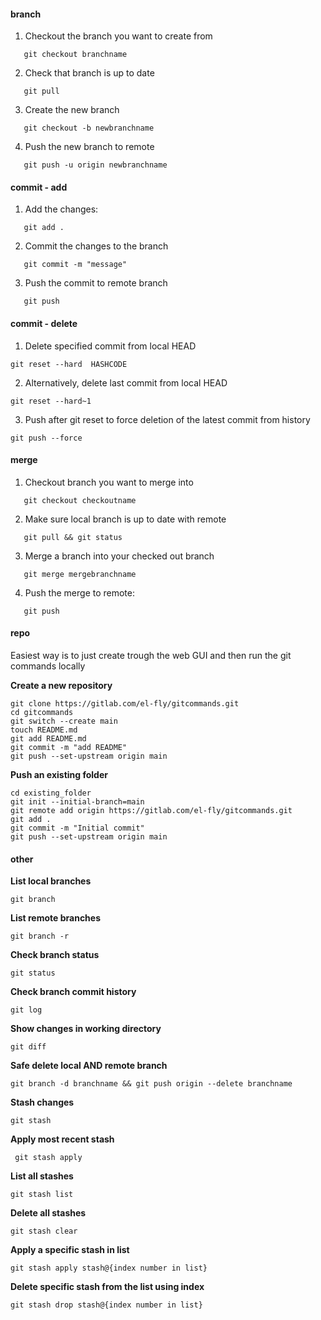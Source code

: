 #### **branch**
1. Checkout the branch you want to create from
```
   git checkout branchname
```
2. Check that branch is up to date
```
   git pull
```
3. Create the new branch
```
   git checkout -b newbranchname
```
4. Push the new branch to remote
```
   git push -u origin newbranchname
```

#### **commit - add**
1. Add the changes: 
```
   git add .
```
2. Commit the changes to the branch
```
   git commit -m "message"
```
3. Push the commit to remote branch
```
   git push 
```


#### **commit - delete**

1. Delete specified commit from local HEAD
```
git reset --hard  HASHCODE
```
2. Alternatively, delete last commit from local HEAD
```
git reset --hard~1
```
3. Push after git reset to force deletion of the latest commit from history
```
git push --force
```

#### **merge**
1. Checkout branch you want to merge into
```
   git checkout checkoutname
```
2. Make sure local branch is up to date with remote
```
   git pull && git status
```
3. Merge a branch into your checked out branch
```
   git merge mergebranchname
```
4. Push the merge to remote:
```
   git push
```

#### **repo**

Easiest way is to just create trough the web GUI and then run the git commands locally

**Create a new repository**
```
git clone https://gitlab.com/el-fly/gitcommands.git
cd gitcommands
git switch --create main
touch README.md
git add README.md
git commit -m "add README"
git push --set-upstream origin main
```

**Push an existing folder**
```
cd existing_folder
git init --initial-branch=main
git remote add origin https://gitlab.com/el-fly/gitcommands.git
git add .
git commit -m "Initial commit"
git push --set-upstream origin main
```

#### **other**

**List local branches**
```
git branch
```

**List remote branches**
```
git branch -r
```

**Check branch status**
```
git status
```

**Check branch commit history**
```
git log
```

**Show changes in working directory**
```
git diff
```

**Safe delete local AND remote branch**
```
git branch -d branchname && git push origin --delete branchname
```

**Stash changes**
```
git stash
```

**Apply most recent stash**

```
 git stash apply
```

**List all stashes**
```
git stash list
```

**Delete all stashes**
```
git stash clear
```

**Apply a specific stash in list**
```
git stash apply stash@{index number in list}
```

**Delete specific stash from the list using index**
```
git stash drop stash@{index number in list}
```


